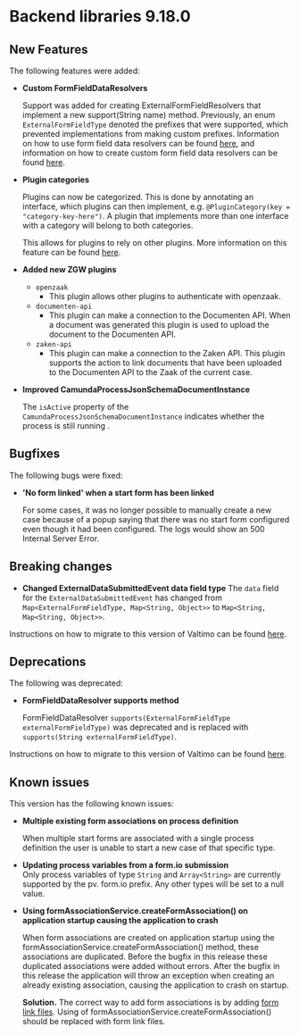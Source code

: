 # Backend libraries 9.18.0

## New Features

The following features were added:

* **Custom FormFieldDataResolvers**

  Support was added for creating ExternalFormFieldResolvers that implement a new support(String name) method.
  Previously, an enum `ExternalFormFieldType` denoted the prefixes that were supported, which prevented
  implementations from making custom prefixes. Information on how to use form field data resolvers
  can be found [here](/using-valtimo/form-link/using-form-field-data-resolvers.md), and information on
  how to create custom form field data resolvers can be found [here](/extending-valtimo/form-link/custom-form-field-data-resolver.md).

* **Plugin categories**

  Plugins can now be categorized. This is done by annotating an interface, which plugins can then implement, e.g.
  `@PluginCategory(key = "category-key-here")`. A plugin that implements more than one interface with a category will
  belong to both categories.

  This allows for plugins to rely on other plugins. More information on this feature can be found
  [here](/extending-valtimo/plugin/custom-plugin-definition.md#plugin-categories).

* **Added new ZGW plugins**
  * `openzaak`
    * This plugin allows other plugins to authenticate with openzaak.
  * `documenten-api`
    * This plugin can make a connection to the Documenten API. When a document was generated this plugin is used to 
    upload the document to the Documenten API.
  * `zaken-api`
    * This plugin can make a connection to the Zaken API. This plugin supports the action to link documents that have been uploaded 
    to the Documenten API to the Zaak of the current case.

* **Improved CamundaProcessJsonSchemaDocumentInstance**

  The `isActive` property of the `CamundaProcessJsonSchemaDocumentInstance` indicates whether the process is still running .

## Bugfixes

The following bugs were fixed:

* **'No form linked' when a start form has been linked**

  For some cases, it was no longer possible to manually create a new case because of a popup saying that there was no
  start form configured even though it had been configured. The logs would show an 500 Internal Server Error.

## Breaking changes

* **Changed ExternalDataSubmittedEvent data field type**
  The `data` field for the `ExternalDataSubmittedEvent` has changed from `Map<ExternalFormFieldType, Map<String, Object>>` to
  `Map<String, Map<String, Object>>`.

Instructions on how to migrate to this version of Valtimo can be found [here](migration.md).

## Deprecations

The following was deprecated:

* **FormFieldDataResolver supports method**

  FormFieldDataResolver `supports(ExternalFormFieldType externalFormFieldType)` was deprecated and is replaced with 
  `supports(String externalFormFieldType)`.

Instructions on how to migrate to this version of Valtimo can be found [here](migration.md).

## Known issues

This version has the following known issues:

* **Multiple existing form associations on process definition**

  When multiple start forms are associated with a single process definition the user is unable to start a new case of
  that specific type.

* **Updating process variables from a form.io submission**  
  Only process variables of type `String` and `Array<String>` are currently supported by the pv. form.io prefix. Any other types will be set to a null value.

* **Using formAssociationService.createFormAssociation() on application startup causing the application to crash**

  When form associations are created on application startup using the formAssociationService.createFormAssociation()
  method, these associations are duplicated. Before the bugfix in this release these duplicated associations were added
  without errors. After the bugfix in this release the application will throw an exception when creating an already
  existing association, causing the application to crash on startup.

  **Solution.** The correct way to add form associations is by adding
  [form link files](/using-valtimo/form-link/configure-task.md). Using of formAssociationService.createFormAssociation()
  should be replaced with form link files.
